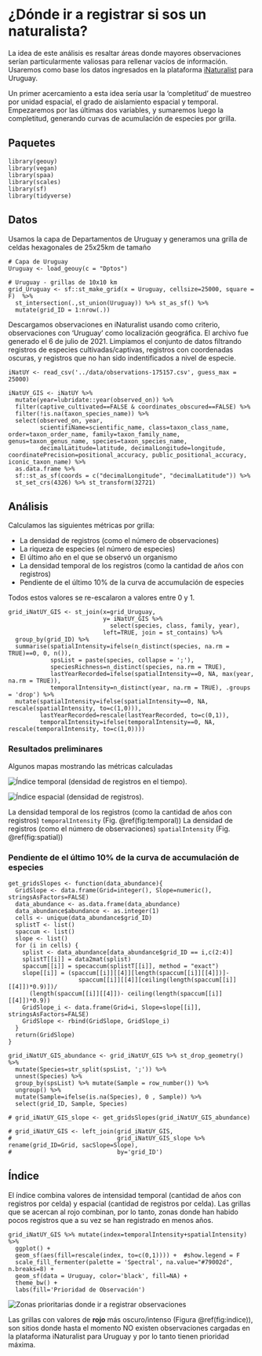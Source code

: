 # ¿Dónde ir a registrar si sos un naturalista?

La idea de este análisis es resaltar áreas donde mayores observaciones
serían particularmente valiosas para rellenar vacíos de información.
Usaremos como base los datos ingresados en la plataforma
[iNaturalist](inaturalist.org) para Uruguay.

Un primer acercamiento a esta idea sería usar la ‘completitud’ de
muestreo por unidad espacial, el grado de aislamiento espacial y
temporal. Empezaremos por las últimas dos variables, y sumaremos luego
la completitud, generando curvas de acumulación de especies por grilla.

## Paquetes

    library(geouy)
    library(vegan)
    library(spaa)
    library(scales)
    library(sf)
    library(tidyverse)

## Datos

Usamos la capa de Departamentos de Uruguay y generamos una grilla de
celdas hexagonales de 25x25km de tamaño

    # Capa de Uruguay
    Uruguay <- load_geouy(c = "Dptos")

    # Uruguay - grillas de 10x10 km
    grid_Uruguay <- sf::st_make_grid(x = Uruguay, cellsize=25000, square = F)  %>% 
      st_intersection(.,st_union(Uruguay)) %>% st_as_sf() %>% 
      mutate(grid_ID = 1:nrow(.))

Descargamos observaciones en iNaturalist usando como criterio,
observaciones con ‘Uruguay’ como localización geográfica. El archivo fue
generado el 6 de julio de 2021. Limpiamos el conjunto de datos filtrando
registros de especies cultivadas/captivas, registros con coordenadas
oscuras, y registros que no han sido indentificados a nivel de especie.

    iNatUY <- read_csv('../data/observations-175157.csv', guess_max = 25000)

    iNatUY_GIS <- iNatUY %>% 
      mutate(year=lubridate::year(observed_on)) %>% 
      filter(captive_cultivated==FALSE & coordinates_obscured==FALSE) %>% 
      filter(!is.na(taxon_species_name)) %>% 
      select(observed_on, year,
             scientifiName=scientific_name, class=taxon_class_name, order=taxon_order_name, family=taxon_family_name, genus=taxon_genus_name, species=taxon_species_name,
             decimalLatitude=latitude, decimalLongitude=longitude, coordinatePrecision=positional_accuracy, public_positional_accuracy, iconic_taxon_name) %>% 
      as.data.frame %>% 
      sf::st_as_sf(coords = c("decimalLongitude", "decimalLatitude")) %>% 
      st_set_crs(4326) %>% st_transform(32721)

## Análisis

Calculamos las siguientes métricas por grilla:

-   La densidad de registros (como el número de observaciones)
-   La riqueza de especies (el número de especies)
-   El último año en el que se observó un organismo
-   La densidad temporal de los registros (como la cantidad de años con
    registros)
-   Pendiente de el último 10% de la curva de accumulación de especies

Todos estos valores se re-escalaron a valores entre 0 y 1.

    grid_iNatUY_GIS <- st_join(x=grid_Uruguay,
                               y= iNatUY_GIS %>%
                                 select(species, class, family, year),
                               left=TRUE, join = st_contains) %>%
      group_by(grid_ID) %>%
      summarise(spatialIntensity=ifelse(n_distinct(species, na.rm = TRUE)==0, 0, n()),
                spsList = paste(species, collapse = ';'),
                speciesRichness=n_distinct(species, na.rm = TRUE), 
                lastYearRecorded=ifelse(spatialIntensity==0, NA, max(year, na.rm = TRUE)),
                temporalIntensity=n_distinct(year, na.rm = TRUE), .groups = 'drop') %>% 
      mutate(spatialIntensity=ifelse(spatialIntensity==0, NA, rescale(spatialIntensity, to=c(1,0))),
             lastYearRecorded=rescale(lastYearRecorded, to=c(0,1)),
             temporalIntensity=ifelse(temporalIntensity==0, NA, rescale(temporalIntensity, to=c(1,0))))

### Resultados preliminares

Algunos mapas mostrando las métricas calculadas

![Índice temporal (densidad de registros en el
tiempo).](iNatUY_donde_ir_a_registrar_files/figure-markdown_strict/temporal-1.png)

![Índice espacial (densidad de
registros).](iNatUY_donde_ir_a_registrar_files/figure-markdown_strict/spatial-1.png)

La densidad temporal de los registros (como la cantidad de años con
registros) `temporalIntensity` (Fig. @ref(fig:temporal)) La densidad de
registros (como el número de observaciones) `spatialIntensity` (Fig.
@ref(fig:spatial))

### Pendiente de el último 10% de la curva de accumulación de especies

    get_gridsSlopes <- function(data_abundance){
      GridSlope <- data.frame(Grid=integer(), Slope=numeric(), stringsAsFactors=FALSE)
      data_abundance <- as.data.frame(data_abundance) 
      data_abundance$abundance <- as.integer(1)
      cells <- unique(data_abundance$grid_ID)
      splistT <- list()
      spaccum <- list()
      slope <- list()
      for (i in cells) {
        splist <- data_abundance[data_abundance$grid_ID == i,c(2:4)]
        splistT[[i]] = data2mat(splist) 
        spaccum[[i]] = specaccum(splistT[[i]], method = "exact")
        slope[[i]] = (spaccum[[i]][[4]][length(spaccum[[i]][[4]])]-
                        spaccum[[i]][[4]][ceiling(length(spaccum[[i]][[4]])*0.9)])/
          (length(spaccum[[i]][[4]])- ceiling(length(spaccum[[i]][[4]])*0.9))
        GridSlope_i <- data.frame(Grid=i, Slope=slope[[i]], stringsAsFactors=FALSE)
        GridSlope <- rbind(GridSlope, GridSlope_i)
      }  
      return(GridSlope)
    }

    grid_iNatUY_GIS_abundance <- grid_iNatUY_GIS %>% st_drop_geometry() %>% 
      mutate(Species=str_split(spsList, ';')) %>% 
      unnest(Species) %>% 
      group_by(spsList) %>% mutate(Sample = row_number()) %>% 
      ungroup() %>% 
      mutate(Sample=ifelse(is.na(Species), 0 , Sample)) %>% 
      select(grid_ID, Sample, Species)

    # grid_iNatUY_GIS_slope <- get_gridsSlopes(grid_iNatUY_GIS_abundance)

    # grid_iNatUY_GIS <- left_join(grid_iNatUY_GIS, 
    #                              grid_iNatUY_GIS_slope %>% rename(grid_ID=Grid, sacSlope=Slope), 
    #                              by='grid_ID') 

## Índice

El índice combina valores de intensidad temporal (cantidad de años con
registros por celda) y espacial (cantidad de registros por celda). Las
grillas que se acercan al rojo combinan, por lo tanto, zonas donde han
habido pocos registros que a su vez se han registrado en menos años.

    grid_iNatUY_GIS %>% mutate(index=temporalIntensity+spatialIntensity) %>% 
      ggplot() +
      geom_sf(aes(fill=rescale(index, to=c(0,1)))) +  #show.legend = F
      scale_fill_fermenter(palette = 'Spectral', na.value="#79002d", n.breaks=8) +
      geom_sf(data = Uruguay, color='black', fill=NA) +
      theme_bw() +
      labs(fill='Prioridad de Observación')

![Zonas prioritarias donde ir a registrar
observaciones](iNatUY_donde_ir_a_registrar_files/figure-markdown_strict/indice-1.png)

Las grillas con valores de **rojo** más oscuro/intenso (Figura
@ref(fig:indice)), son sitios donde hasta el momento NO existen
observaciones cargadas en la plataforma iNaturalist para Uruguay y por
lo tanto tienen prioridad máxima.
